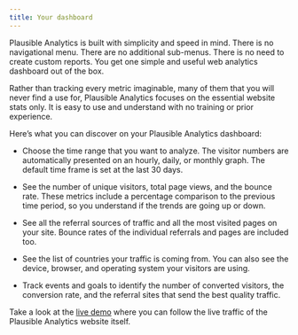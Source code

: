 ```yaml
---
title: Your dashboard
--- 
```


Plausible Analytics is built with simplicity and speed in mind. There is no navigational menu. There are no additional sub-menus. There is no need to create custom reports. You get one simple and useful web analytics dashboard out of the box.

Rather than tracking every metric imaginable, many of them that you will never find a use for, Plausible Analytics focuses on the essential website stats only. It is easy to use and understand with no training or prior experience.

Here’s what you can discover on your Plausible Analytics dashboard:

- Choose the time range that you want to analyze. The visitor numbers are automatically presented on an hourly, daily, or monthly graph. The default time frame is set at the last 30 days.

- See the number of unique visitors, total page views, and the bounce rate. These metrics include a percentage comparison to the previous time period, so you understand if the trends are going up or down.

- See all the referral sources of traffic and all the most visited pages on your site. Bounce rates of the individual referrals and pages are included too.

- See the list of countries your traffic is coming from. You can also see the device, browser, and operating system your visitors are using.

- Track events and goals to identify the number of converted visitors, the conversion rate, and the referral sites that send the best quality traffic.

Take a look at the [live demo](https://plausible.io/plausible.io) where you can follow the live traffic of the Plausible Analytics website itself.

